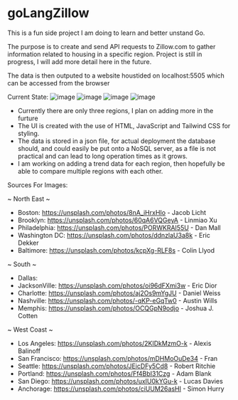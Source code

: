 # goLangZillow

This is a fun side project I am doing to learn and better unstand Go.

The purpose is to create and send API requests to Zillow.com to gather information related to housing in a specific region. Project is still in progress, I will add more
detail here in the future. 

The data is then outputed to a website houstided on localhost:5505 which can be accessed from the browser

Current State:
![image](https://github.com/NathanielWilson2001/ZillowScraper/assets/97745329/5e342492-bf6c-47f2-b749-c4447195a6f8)
![image](https://github.com/NathanielWilson2001/ZillowScraper/assets/97745329/d13f21e9-2979-4e8c-9ef3-25449874aa49)
![image](https://github.com/NathanielWilson2001/ZillowScraper/assets/97745329/300719e7-7a6e-4e95-89bd-517b78a83bbd)
![image](https://github.com/NathanielWilson2001/ZillowScraper/assets/97745329/b371606a-b308-4399-a8a0-6f498476ed5f)



- Currently there are only three regions, I plan on adding more in the furture 
- The UI is created with the use of HTML, JavaScript and Tailwind CSS for styling. 
- The data is stored in a json file, for actual deployment the database should, and could easily be put onto a NoSQL server, as a file is not practical and can lead to long
  operation times as it grows. 
- I am working on adding a trend data for each region, then hopefully be able to compare multiple regions with each other. 

Sources For Images:

~ North East ~
- Boston:        https://unsplash.com/photos/8nA_iHrxHIo - Jacob Licht
- Brooklyn:      https://unsplash.com/photos/60qA6VQGeyA - Linmiao Xu
- Philadelphia:  https://unsplash.com/photos/PORWKRAI55U - Dan Mall
- Washington DC: https://unsplash.com/photos/ddnzlaU3a8k - Eric Dekker
- Baltimore:     https://unsplash.com/photos/kcpXg-RLF8s - Colin Llyod

~ South ~
- Dallas:
- JacksonVille: https://unsplash.com/photos/oi96dFXmi3w - Eric Dior
- Charlotte:    https://unsplash.com/photos/aj2Os9mYgJU - Daniel Weiss
- Nashville:    https://unsplash.com/photos/-qKP-eGqTw0 - Austin Wills
- Memphis:      https://unsplash.com/photos/OCQGpN9odjo - Joshua J. Cotten

~ West Coast ~
- Los Angeles:   https://unsplash.com/photos/2KIDkMzmO-k - Alexis Balinoff
- San Francisco: https://unsplash.com/photos/mDHMoOuDe34 - Fran
- Seattle:       https://unsplash.com/photos/JEicDFy5Cd8 - Robert Ritchie
- Portland:      https://unsplash.com/photos/Ff4BbI31Czg - Adam Blank
- San Diego:     https://unsplash.com/photos/uxIU0kYGu-k - Lucas Davies
- Anchorage:     https://unsplash.com/photos/ciUUM26asHI - Simon Hurry

